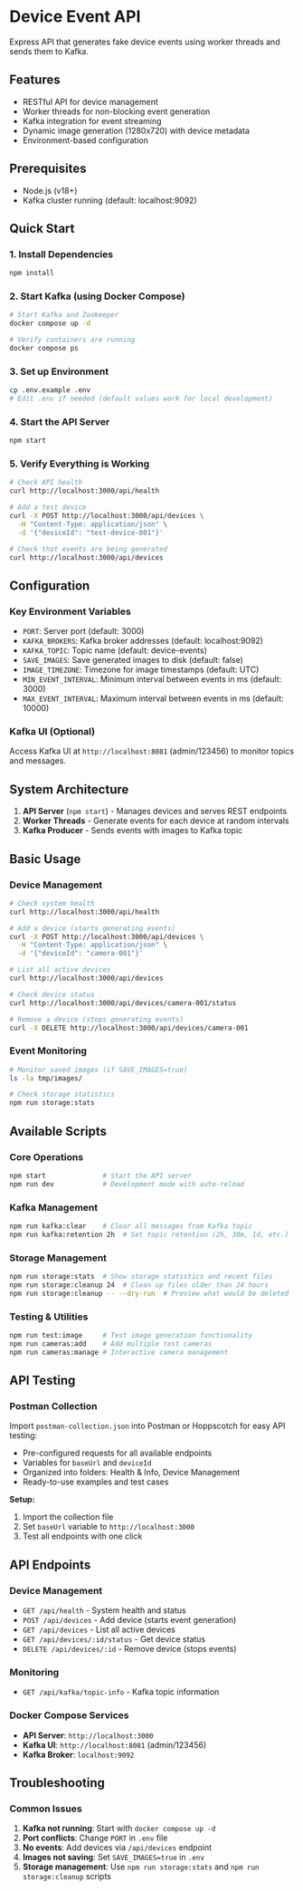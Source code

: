 # Device Event API

Express API that generates fake device events using worker threads and sends them to Kafka.

## Features

- RESTful API for device management
- Worker threads for non-blocking event generation
- Kafka integration for event streaming
- Dynamic image generation (1280x720) with device metadata
- Environment-based configuration

## Prerequisites

- Node.js (v18+)
- Kafka cluster running (default: localhost:9092)

## Quick Start

### 1. Install Dependencies
```bash
npm install
```

### 2. Start Kafka (using Docker Compose)
```bash
# Start Kafka and Zookeeper
docker compose up -d

# Verify containers are running
docker compose ps
```

### 3. Set up Environment
```bash
cp .env.example .env
# Edit .env if needed (default values work for local development)
```

### 4. Start the API Server
```bash
npm start
```

### 5. Verify Everything is Working
```bash
# Check API health
curl http://localhost:3000/api/health

# Add a test device
curl -X POST http://localhost:3000/api/devices \
  -H "Content-Type: application/json" \
  -d '{"deviceId": "test-device-001"}'

# Check that events are being generated
curl http://localhost:3000/api/devices
```

## Configuration

### Key Environment Variables
- `PORT`: Server port (default: 3000)
- `KAFKA_BROKERS`: Kafka broker addresses (default: localhost:9092)
- `KAFKA_TOPIC`: Topic name (default: device-events)
- `SAVE_IMAGES`: Save generated images to disk (default: false)
- `IMAGE_TIMEZONE`: Timezone for image timestamps (default: UTC)
- `MIN_EVENT_INTERVAL`: Minimum interval between events in ms (default: 3000)
- `MAX_EVENT_INTERVAL`: Maximum interval between events in ms (default: 10000)

### Kafka UI (Optional)
Access Kafka UI at `http://localhost:8081` (admin/123456) to monitor topics and messages.

## System Architecture

1. **API Server** (`npm start`) - Manages devices and serves REST endpoints
2. **Worker Threads** - Generate events for each device at random intervals
3. **Kafka Producer** - Sends events with images to Kafka topic

## Basic Usage

### Device Management
```bash
# Check system health
curl http://localhost:3000/api/health

# Add a device (starts generating events)
curl -X POST http://localhost:3000/api/devices \
  -H "Content-Type: application/json" \
  -d '{"deviceId": "camera-001"}'

# List all active devices
curl http://localhost:3000/api/devices

# Check device status
curl http://localhost:3000/api/devices/camera-001/status

# Remove a device (stops generating events)
curl -X DELETE http://localhost:3000/api/devices/camera-001
```

### Event Monitoring
```bash
# Monitor saved images (if SAVE_IMAGES=true)
ls -la tmp/images/

# Check storage statistics
npm run storage:stats
```

## Available Scripts

### Core Operations
```bash
npm start              # Start the API server
npm run dev            # Development mode with auto-reload
```

### Kafka Management
```bash
npm run kafka:clear    # Clear all messages from Kafka topic
npm run kafka:retention 2h  # Set topic retention (2h, 30m, 1d, etc.)
```

### Storage Management
```bash
npm run storage:stats  # Show storage statistics and recent files
npm run storage:cleanup 24  # Clean up files older than 24 hours
npm run storage:cleanup -- --dry-run  # Preview what would be deleted
```

### Testing & Utilities
```bash
npm run test:image     # Test image generation functionality
npm run cameras:add    # Add multiple test cameras
npm run cameras:manage # Interactive camera management
```

## API Testing

### Postman Collection
Import `postman-collection.json` into Postman or Hoppscotch for easy API testing:
- Pre-configured requests for all available endpoints
- Variables for `baseUrl` and `deviceId`
- Organized into folders: Health & Info, Device Management
- Ready-to-use examples and test cases

**Setup:**
1. Import the collection file
2. Set `baseUrl` variable to `http://localhost:3000`
3. Test all endpoints with one click

## API Endpoints

### Device Management
- `GET /api/health` - System health and status
- `POST /api/devices` - Add device (starts event generation)
- `GET /api/devices` - List all active devices
- `GET /api/devices/:id/status` - Get device status
- `DELETE /api/devices/:id` - Remove device (stops events)

### Monitoring
- `GET /api/kafka/topic-info` - Kafka topic information

### Docker Compose Services
- **API Server**: `http://localhost:3000`
- **Kafka UI**: `http://localhost:8081` (admin/123456)
- **Kafka Broker**: `localhost:9092`

## Troubleshooting

### Common Issues
1. **Kafka not running**: Start with `docker compose up -d`
2. **Port conflicts**: Change `PORT` in `.env` file
3. **No events**: Add devices via `/api/devices` endpoint
4. **Images not saving**: Set `SAVE_IMAGES=true` in `.env`
5. **Storage management**: Use `npm run storage:stats` and `npm run storage:cleanup` scripts